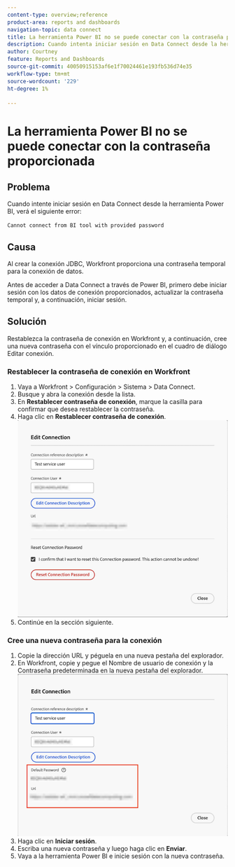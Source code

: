 ```yaml
---
content-type: overview;reference
product-area: reports and dashboards
navigation-topic: data connect
title: La herramienta Power BI no se puede conectar con la contraseña proporcionada
description: Cuando intenta iniciar sesión en Data Connect desde la herramienta Power BI, se produce un error de inicio de sesión.
author: Courtney
feature: Reports and Dashboards
source-git-commit: 40050915153af6e1f70024461e193fb536d74e35
workflow-type: tm+mt
source-wordcount: '229'
ht-degree: 1%

---
```



# La herramienta Power BI no se puede conectar con la contraseña proporcionada

## Problema

Cuando intente iniciar sesión en Data Connect desde la herramienta Power BI, verá el siguiente error:

`Cannot connect from BI tool with provided password`

## Causa

Al crear la conexión JDBC, Workfront proporciona una contraseña temporal para la conexión de datos.

Antes de acceder a Data Connect a través de Power BI, primero debe iniciar sesión con los datos de conexión proporcionados, actualizar la contraseña temporal y, a continuación, iniciar sesión.


## Solución

Restablezca la contraseña de conexión en Workfront y, a continuación, cree una nueva contraseña con el vínculo proporcionado en el cuadro de diálogo Editar conexión.

### Restablecer la contraseña de conexión en Workfront

1. Vaya a Workfront > Configuración > Sistema > Data Connect.
1. Busque y abra la conexión desde la lista.
1. En **Restablecer contraseña de conexión**, marque la casilla para confirmar que desea restablecer la contraseña.
1. Haga clic en **Restablecer contraseña de conexión**.
   ![restablecer contraseña de conexión](assets/reset-password.png)
1. Continúe en la sección siguiente.

### Cree una nueva contraseña para la conexión

1. Copie la dirección URL y péguela en una nueva pestaña del explorador.
1. En Workfront, copie y pegue el Nombre de usuario de conexión y la Contraseña predeterminada en la nueva pestaña del explorador.
   ![copiar url y contraseña predeterminada](assets/link-password.png)
1. Haga clic en **Iniciar sesión**.
1. Escriba una nueva contraseña y luego haga clic en **Enviar**.
1. Vaya a la herramienta Power BI e inicie sesión con la nueva contraseña.

